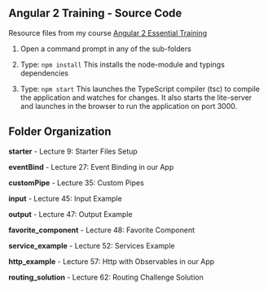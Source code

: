 ## Angular 2 Training - Source Code

Resource files from my course [Angular 2 Essential Training](https://www.udemy.com/angular-2-training/?couponCode=NGPROMO10)

1) Open a command prompt in any of the sub-folders

2) Type: `npm install`
This installs the node-module and typings dependencies

3) Type: `npm start`
This launches the TypeScript compiler (tsc) to compile the application and watches for changes.
It also starts the lite-server and launches in the browser to run the application on port 3000.

## Folder Organization
**starter** - Lecture 9: Starter Files Setup

**eventBind** - Lecture 27: Event Binding in our App

**customPipe** - Lecture 35: Custom Pipes

**input** - Lecture 45: Input Example

**output** - Lecture 47: Output Example

**favorite_component** - Lecture 48: Favorite Component

**service_example** - Lecture 52: Services Example

**http_example** - Lecture 57: Http with Observables in our App

**routing_solution** - Lecture 62: Routing Challenge Solution